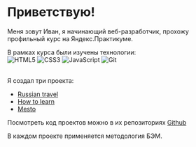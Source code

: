 # Приветствую!

Меня зовут Иван, я начинающий веб-разработчик, прохожу профильный курс на Яндекс.Практикуме.

В рамках курса были изучены технологии:<br>
![HTML5](https://img.shields.io/badge/html5-%23E34F26.svg?style=for-the-badge&logo=html5&logoColor=white)
![CSS3](https://img.shields.io/badge/css3-%231572B6.svg?style=for-the-badge&logo=css3&logoColor=white)
![JavaScript](https://img.shields.io/badge/javascript-%23323330.svg?style=for-the-badge&logo=javascript&logoColor=%23F7DF1E)
![Git](https://img.shields.io/badge/git-%23F05033.svg?style=for-the-badge&logo=git&logoColor=white)<br><br>

Я создал три проекта:
- [Russian travel](https://ivan-lev.github.io/russian-travel/)
- [How to learn](https://ivan-lev.github.io/how-to-learn/)
- [Mesto](https://ivan-lev.github.io/mesto/)

Посмотреть код проектов можно в их репозиториях [Github](https://github.com/ivan-lev?tab=repositories)

В каждом проекте применяется методология БЭМ.<br>
